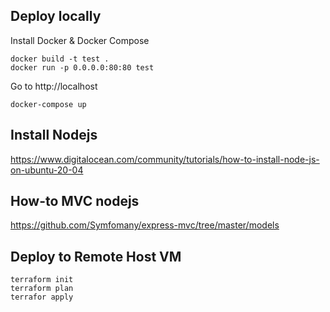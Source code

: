 ## Deploy locally

Install Docker & Docker Compose
```
docker build -t test .
docker run -p 0.0.0.0:80:80 test
```
Go to http://localhost
```
docker-compose up
```

## Install Nodejs
https://www.digitalocean.com/community/tutorials/how-to-install-node-js-on-ubuntu-20-04

## How-to MVC nodejs

https://github.com/Symfomany/express-mvc/tree/master/models

## Deploy to Remote Host VM

```
terraform init
terraform plan
terrafor apply
```
